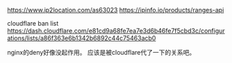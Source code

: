 https://www.ip2location.com/as63023
https://ipinfo.io/products/ranges-api

cloudflare ban list
https://dash.cloudflare.com/e81cd9a68fe7ea7e3d6b46fe7f5cbd3c/configurations/lists/a86f363e6b1342b6892c44c75463acb0

nginx的deny好像没起作用。
应该是被cloudflare代了一下的关系吧。